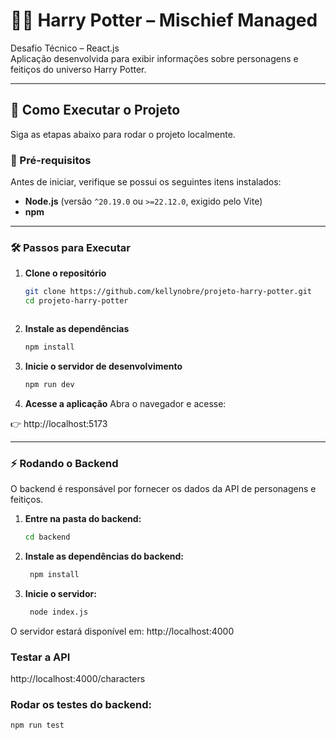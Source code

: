 
# 🧙‍♂️ Harry Potter – Mischief Managed

Desafio Técnico – React.js  
Aplicação desenvolvida para exibir informações sobre personagens e feitiços do universo Harry Potter.

---

## 🚀 Como Executar o Projeto

Siga as etapas abaixo para rodar o projeto localmente.

### 🧩 Pré-requisitos

Antes de iniciar, verifique se possui os seguintes itens instalados:

- **Node.js** (versão `^20.19.0` ou `>=22.12.0`, exigido pelo Vite)
- **npm**

---

### 🛠️ Passos para Executar

1. **Clone o repositório**

   ```bash
   git clone https://github.com/kellynobre/projeto-harry-potter.git
   cd projeto-harry-potter



2. **Instale as dependências**
   ```bash
   npm install 


3. **Inicie o servidor de desenvolvimento**
   ```bash
   npm run dev

4. **Acesse a aplicação**
Abra o navegador e acesse:

👉 http://localhost:5173

---
### ⚡ Rodando o Backend

O backend é responsável por fornecer os dados da API de personagens e feitiços.

1. **Entre na pasta do backend:**

   ```bash
   cd backend

2. **Instale as dependências do backend:**

   ```bash
    npm install

3. **Inicie o servidor:**

   ```bash
    node index.js


O servidor estará disponível em:
http://localhost:4000


### Testar a API
http://localhost:4000/characters

### Rodar os testes do backend:
   ```bash
   npm run test
